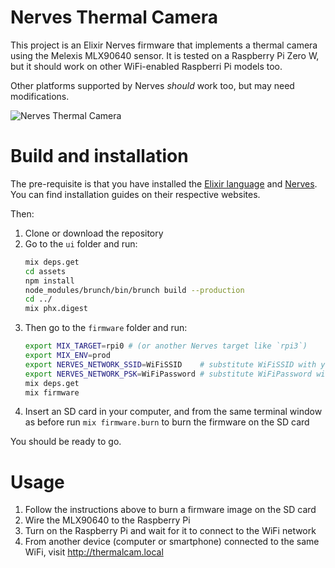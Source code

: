 # Nerves Thermal Camera

This project is an Elixir Nerves firmware that implements a thermal camera using
the Melexis MLX90640 sensor. It is tested on a Raspberry Pi Zero W, but it
should work on other WiFi-enabled Raspberri Pi models too.

Other platforms supported by Nerves _should_ work too, but may need
modifications.

![Nerves Thermal Camera](https://raw.githubusercontent.com/lucaong/nerves_thermal_camera/master/thermalcam-image.png)

# Build and installation

The pre-requisite is that you have installed the [Elixir
language](https://elixir-lang.org) and [Nerves](https://nerves-project.org). You
can find installation guides on their respective websites.

Then:

  1. Clone or download the repository
  2. Go to the `ui` folder and run:
      ```bash
      mix deps.get
      cd assets
      npm install
      node_modules/brunch/bin/brunch build --production
      cd ../
      mix phx.digest
      ```
  3. Then go to the `firmware` folder and run:
     ```bash
     export MIX_TARGET=rpi0 # (or another Nerves target like `rpi3`)
     export MIX_ENV=prod
     export NERVES_NETWORK_SSID=WiFiSSID    # substitute WiFiSSID with your WiFi SSID
     export NERVES_NETWORK_PSK=WiFiPassword # substitute WiFiPassword with your WiFi password
     mix deps.get
     mix firmware
     ```
  7. Insert an SD card in your computer, and from the same terminal window as
     before run `mix firmware.burn` to burn the firmware on the SD card

You should be ready to go.


# Usage

  1. Follow the instructions above to burn a firmware image on the SD card
  2. Wire the MLX90640 to the Raspberry Pi
  3. Turn on the Raspberry Pi and wait for it to connect to the WiFi network
  4. From another device (computer or smartphone) connected to the same WiFi,
     visit http://thermalcam.local
